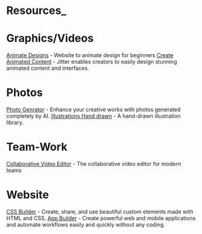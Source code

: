 # Resources_

# Graphics/Videos
[Animate Designs](https://artboard.studio/) - Website to animate design for beginners
[Create Animated Content](https://jitter.video/) - Jitter enables creators to easily design stunning animated content and interfaces.

# Photos
[Photo Genrator](https://generated.photos/) - Enhance your creative works with photos generated completely by AI.
[Illustrations Hand drawn](https://www.openpeeps.com/) - A hand-drawn illustration library.

# Team-Work
[Collaborative Video Editor](https://www.kapwing.com/) - The collaborative video editor for modern teams

# Website
[CSS Builder](https://uiverse.io) - Create, share, and use beautiful custom elements made with HTML and CSS.
[App Builder](https://www.appypie.com/) - Create powerful web and mobile applications and automate workflows easily and quickly without any coding.
